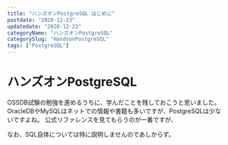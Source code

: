 ```yaml
---
title: "ハンズオンPostgreSQL はじめに"
postdate: "2020-12-23"
updatedate: "2020-12-23"
categoryName: "ハンズオンPostgreSQL"
categorySlug: "HandsonPostgreSQL"
tags: ["PostgreSQL"]
---
```


# ハンズオンPostgreSQL

OSSDB試験の勉強を進めるうちに、学んだことを残しておこうと思いました。
OracleDBやMySQLはネットでの情報や書籍も多いですが、PostgreSQLは少ないですよね。
公式リファレンスを見てもらうのが一番ですが、

なお、SQL自体については特に説明しませんのであしからず。

